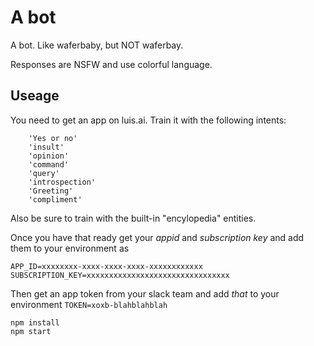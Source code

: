 # A bot

A bot. Like waferbaby, but NOT waferbay.

Responses are NSFW and use colorful language.

Useage
------

You need to get an app on luis.ai. Train it with the following intents:
```
	'Yes or no' 
	'insult'
	'opinion'
	'command'
	'query'
	'introspection'
	'Greeting'
	'compliment'
```

Also be sure to train with the built-in "encylopedia" entities.

Once you have that ready get your *appid* and *subscription key* and add them to your environment as 
```
APP_ID=xxxxxxxx-xxxx-xxxx-xxxx-xxxxxxxxxxxx
SUBSCRIPTION_KEY=xxxxxxxxxxxxxxxxxxxxxxxxxxxxxxxx
```

Then get an app token from your slack team and add *that* to your environment
`TOKEN=xoxb-blahblahblah`

```
npm install
npm start
```
